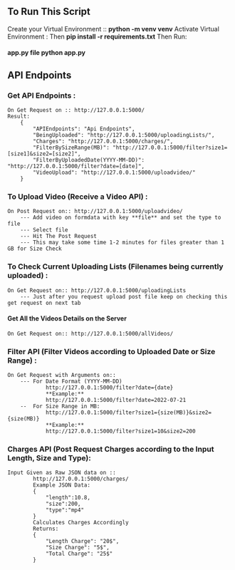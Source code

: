 ## To Run This Script

Create your Virtual Environment ::
    **python -m venv venv**
    Activate Virtual Environment :
    Then
    **pip install -r requirements.txt**
    Then Run:
#### **app.py file** python app.py

## API Endpoints

### Get API Endpoints :
    On Get Request on :: http://127.0.0.1:5000/
    Result:
        {
            "APIEndpoints": "Api Endpoints", 
            "BeingUploaded": "http://127.0.0.1:5000/uploadingLists/", 
            "Charges": "http://127.0.0.1:5000/charges/", 
            "FilterBySizeRange(MB)": "http://127.0.0.1:5000/filter?size1=[size1]&size2=[size2]", 
            "FilterByUploadedDate(YYYY-MM-DD)": "http://127.0.0.1:5000/filter?date=[date]", 
            "VideoUpload": "http://127.0.0.1:5000/uploadvideo/"
        }

### To Upload Video (Receive a Video API) : 
    On Post Request on:: http://127.0.0.1:5000/uploadvideo/
        --- Add video on formdata with key **file** and set the type to file
        --- Select file
        --- Hit The Post Request 
        --- This may take some time 1-2 minutes for files greater than 1 GB for Size Check

### To Check Current Uploading Lists (Filenames being currently uploaded) :
    On Get Request on:: http://127.0.0.1:5000/uploadingLists
        --- Just after you request upload post file keep on checking this get request on next tab

#### Get All the Videos Details on the Server
    On Get Request on:: http://127.0.0.1:5000/allVideos/

### Filter API (Filter Videos according to Uploaded Date or Size Range) :
    On Get Request with Arguments on:: 
        --- For Date Format (YYYY-MM-DD)
                http://127.0.0.1:5000/filter?date={date}
                **Example:** 
                http://127.0.0.1:5000/filter?date=2022-07-21
        --  For Size Range in MB:
                http://127.0.0.1:5000/filter?size1={size(MB)}&size2={size(MB)}
                **Example:**
                http://127.0.0.1:5000/filter?size1=10&size2=200

### Charges API (Post Request Charges according to the Input Length, Size and Type):
    Input Given as Raw JSON data on ::
            http://127.0.0.1:5000/charges/
            Example JSON Data:
            {
                "length":10.8,
                "size":200,
                "type":"mp4"
            }
            Calculates Charges Accordingly
            Returns:
            {
                "Length Charge": "20$",
                "Size Charge": "5$",
                "Total Charge": "25$"
            }
